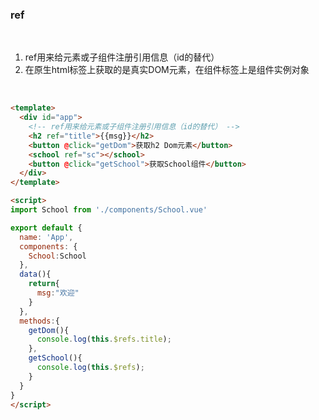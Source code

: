 ### ref

<br>

1. ref用来给元素或子组件注册引用信息（id的替代）
2. 在原生html标签上获取的是真实DOM元素，在组件标签上是组件实例对象


<br>

```html
<template>
  <div id="app">
    <!-- ref用来给元素或子组件注册引用信息（id的替代） -->
    <h2 ref="title">{{msg}}</h2>
    <button @click="getDom">获取h2 Dom元素</button>
    <school ref="sc"></school>
    <button @click="getSchool">获取School组件</button>
  </div>
</template>

<script>
import School from './components/School.vue'

export default {
  name: 'App',
  components: {
    School:School
  },
  data(){
    return{
      msg:"欢迎"
    }
  },
  methods:{
    getDom(){
      console.log(this.$refs.title);
    },
    getSchool(){
      console.log(this.$refs);
    }
  }
}
</script>
```